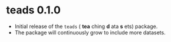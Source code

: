 # teads 0.1.0

* Initial release of the `teads` ( __tea__ ching __d__ ata __s__ ets) package.
* The package will continuously grow to include more datasets.